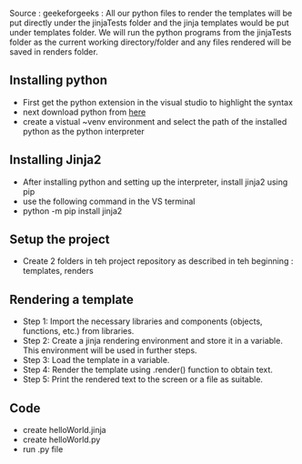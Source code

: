 Source : geekeforgeeks : 
All our python files to render the templates will be put directly under the jinjaTests folder and the jinja templates would be put under templates folder. We will run the python programs from the jinjaTests folder as the current working directory/folder and any files rendered will be saved in renders folder.

## Installing python 
- First get the python extension in the visual studio to highlight the syntax 
- next download python from [here](https://www.python.org/downloads/) 
- create a vistual ~venv environment and select the path of the installed python as the python interpreter 

## Installing Jinja2 
- After installing python and setting up the interpreter, install jinja2 using pip 
- use the following command in the VS terminal
- python -m pip install jinja2

## Setup the project
- Create 2 folders in teh project repository as described in teh beginning :  templates, renders

## Rendering a template 
- Step 1: Import the necessary libraries and components (objects, functions, etc.) from libraries.
- Step 2: Create a jinja rendering environment and store it in a variable. This environment will be used in further steps.
- Step 3: Load the template in a variable.
- Step 4: Render the template using <template-object>.render() function to obtain text.
- Step 5: Print the rendered text to the screen or a file as suitable.

## Code
- create helloWorld.jinja
- create helloWorld.py 
- run .py file